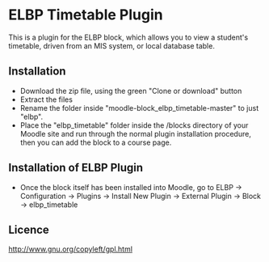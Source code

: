 # ELBP Timetable Plugin

This is a plugin for the ELBP block, which allows you to view a student's timetable, driven from an MIS system, or local database table.

Installation
------------
- Download the zip file, using the green "Clone or download" button
- Extract the files 
- Rename the folder inside "moodle-block_elbp_timetable-master" to just "elbp".
- Place the "elbp_timetable" folder inside the /blocks directory of your Moodle site and run through the normal plugin installation procedure, then you can add the block to a course page.

Installation of ELBP Plugin
------------
- Once the block itself has been installed into Moodle, go to ELBP -> Configuration -> Plugins -> Install New Plugin -> External Plugin -> Block -> elbp_timetable

Licence
------------
http://www.gnu.org/copyleft/gpl.html
